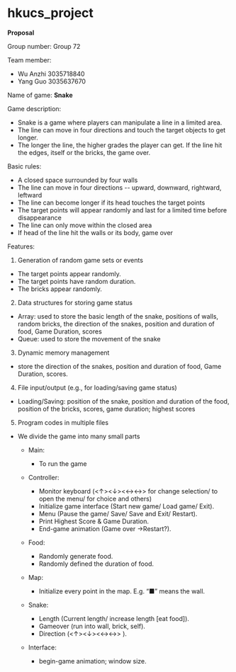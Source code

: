 # hkucs_project
**Proposal**

Group number: Group 72
 
Team member: 
* Wu Anzhi 3035718840
* Yang Guo 3035637670

Name of game: **Snake**
 
Game description:
* Snake is a game where players can manipulate a line in a limited area. 
* The line can move in four directions and touch the target objects to get longer. 
* The longer the line, the higher grades the player can get. If the line hit the edges, itself or the bricks, the game over.
 
Basic rules:
* A closed space surrounded by four walls
* The line can move in four directions -- upward, downward, rightward, leftward
* The line can become longer if its head touches the target points
* The target points will appear randomly and last for a limited time before disappearance
* The line can only move within the closed area
* If head of the line hit the walls or its body, game over
 
Features:
1. Generation of random game sets or events
* The target points appear randomly.
* The target points have random duration.
* The bricks appear randomly.

2. Data structures for storing game status
* Array: used to store the basic length of the snake, positions of walls, random bricks, the direction of the snakes, position and duration of food, Game Duration, scores
* Queue: used to store the movement of the snake
 
3. Dynamic memory management
* store the direction of the snakes, position and duration of food, Game Duration, scores.

4. File input/output (e.g., for loading/saving game status)
* Loading/Saving: position of the snake, position and duration of the food, position of the bricks, scores, game duration; highest scores
 
5. Program codes in multiple files
* We divide the game into many small parts

  - Main: 
    * To run the game
 
  - Controller: 
    * Monitor keyboard (<↑><↓><←><→> for change selection/ <ESC> to open the menu/ <Enter> for choice and others)
    * Initialize game interface (Start new game/ Load game/ Exit).
    * Menu (Pause the game/ Save/ Save and Exit/ Restart).
    * Print Highest Score & Game Duration.
    * End-game animation (Game over →Restart?).
 
   - Food: 
     * Randomly generate food. 
     * Randomly defined the duration of food.
 
   - Map: 
     * Initialize every point in the map. E.g. “■” means the wall.
 
   - Snake: 
     * Length (Current length/ increase length [eat food]).
     * Gameover (run into wall, brick, self).
     * Direction (<↑><↓><←><→> ).
 
   - Interface: 
     * begin-game animation; window size.
